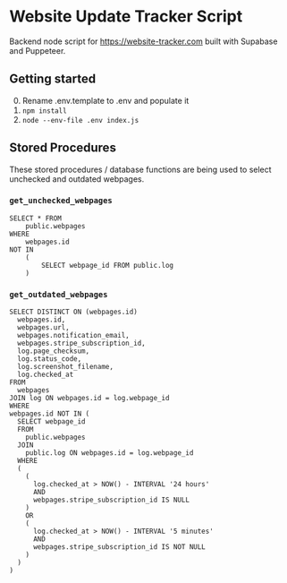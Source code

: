 # Website Update Tracker Script
Backend node script for https://website-tracker.com built with Supabase and Puppeteer.

## Getting started
0. Rename .env.template to .env and populate it
1. `npm install`
2. `node --env-file .env index.js`

## Stored Procedures
These stored procedures / database functions are being used to select unchecked and outdated webpages.
### `get_unchecked_webpages`
```
SELECT * FROM
    public.webpages
WHERE
    webpages.id
NOT IN 
    (
        SELECT webpage_id FROM public.log
    )
```

### `get_outdated_webpages`
```
SELECT DISTINCT ON (webpages.id)
  webpages.id, 
  webpages.url, 
  webpages.notification_email, 
  webpages.stripe_subscription_id, 
  log.page_checksum, 
  log.status_code, 
  log.screenshot_filename, 
  log.checked_at
FROM
  webpages
JOIN log ON webpages.id = log.webpage_id
WHERE
webpages.id NOT IN (
  SELECT webpage_id
  FROM
    public.webpages
  JOIN
    public.log ON webpages.id = log.webpage_id
  WHERE
  (
    (
      log.checked_at > NOW() - INTERVAL '24 hours'
      AND
      webpages.stripe_subscription_id IS NULL
    )
    OR
    (
      log.checked_at > NOW() - INTERVAL '5 minutes'
      AND
      webpages.stripe_subscription_id IS NOT NULL
    )
  )
)
```